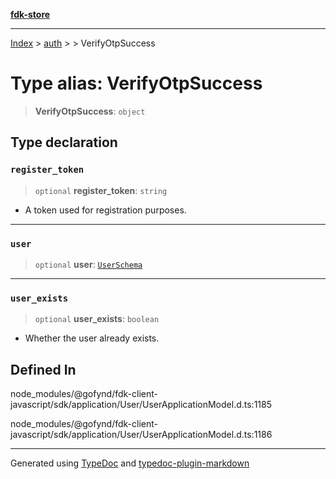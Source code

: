 [**fdk-store**](../../../README.md)
***

[Index](../../../API.md) > [auth](../../README.md) > [<internal>](../README.md) > VerifyOtpSuccess

# Type alias: VerifyOtpSuccess

> **VerifyOtpSuccess**: `object`

## Type declaration

### `register_token`

> `optional` **register\_token**: `string`

- A token used for registration purposes.

***

### `user`

> `optional` **user**: [`UserSchema`](type-alias.UserSchema.md)

***

### `user_exists`

> `optional` **user\_exists**: `boolean`

- Whether the user already exists.

## Defined In

node\_modules/@gofynd/fdk-client-javascript/sdk/application/User/UserApplicationModel.d.ts:1185

node\_modules/@gofynd/fdk-client-javascript/sdk/application/User/UserApplicationModel.d.ts:1186

***
Generated using [TypeDoc](https://typedoc.org/) and [typedoc-plugin-markdown](https://www.npmjs.com/package/typedoc-plugin-markdown)
